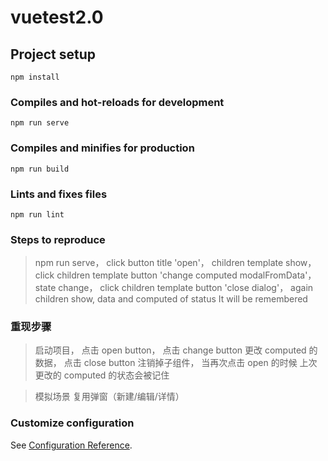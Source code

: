 # vuetest2.0

## Project setup

```
npm install
```

### Compiles and hot-reloads for development

```
npm run serve
```

### Compiles and minifies for production

```
npm run build
```

### Lints and fixes files

```
npm run lint
```

### Steps to reproduce

> npm run serve，
> click button title 'open'，
> children template show，
> click children template button 'change computed modalFromData'，
> state change，
> click children template button 'close dialog'，
> again children show, data and computed of status It will be remembered

### 重现步骤

> 启动项目，
> 点击 open button，
> 点击 change button 更改 computed 的数据，
> 点击 close button 注销掉子组件，
> 当再次点击 open 的时候 上次更改的 computed 的状态会被记住

> 模拟场景 复用弹窗（新建/编辑/详情）

### Customize configuration

See [Configuration Reference](https://cli.vuejs.org/config/).
